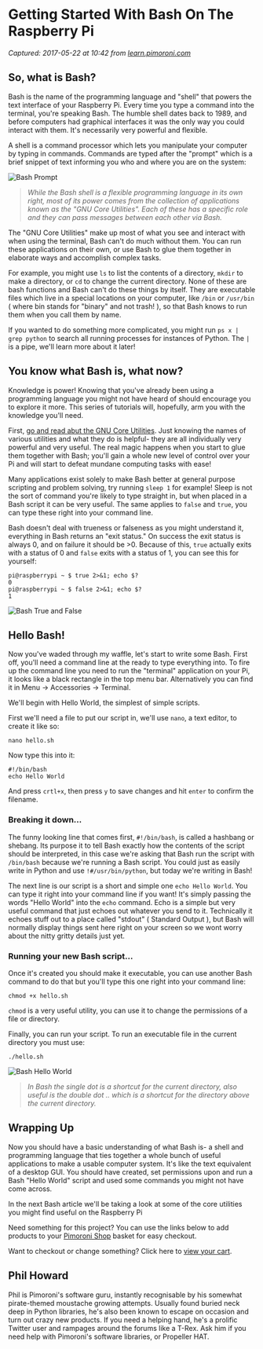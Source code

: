 # Getting Started With Bash On The Raspberry Pi

_Captured: 2017-05-22 at 10:42 from [learn.pimoroni.com](https://learn.pimoroni.com/tutorial/bash/getting-started-with-bash)_

## So, what is Bash?

Bash is the name of the programming language and "shell" that powers the text interface of your Raspberry Pi. Every time you type a command into the terminal, you're speaking Bash. The humble shell dates back to 1989, and before computers had graphical interfaces it was the only way you could interact with them. It's necessarily very powerful and flexible.

A shell is a command processor which lets you manipulate your computer by typing in commands. Commands are typed after the "prompt" which is a brief snippet of text informing you who and where you are on the system:

![Bash Prompt](https://learn.pimoroni.com/static/repos/learn/bash/bash-prompt.jpg)

> _While the Bash shell is a flexible programming language in its own right, most of its power comes from the collection of applications known as the "GNU Core Utilities". Each of these has a specific role and they can pass messages between each other via Bash._

The "GNU Core Utilities" make up most of what you see and interact with when using the terminal, Bash can't do much without them. You can run these applications on their own, or use Bash to glue them together in elaborate ways and accomplish complex tasks.

For example, you might use `ls` to list the contents of a directory, `mkdir` to make a directory, or `cd` to change the current directory. None of these are bash functions and Bash can't do these things by itself. They are executable files which live in a special locations on your computer, like `/bin` or `/usr/bin` ( where bin stands for "binary" and not trash! ), so that Bash knows to run them when you call them by name.

If you wanted to do something more complicated, you might run `ps x | grep python` to search all running processes for instances of Python. The `|` is a pipe, we'll learn more about it later!

## You know what Bash is, what now?

Knowledge is power! Knowing that you've already been using a programming language you might not have heard of should encourage you to explore it more. This series of tutorials will, hopefully, arm you with the knowledge you'll need.

First, [go and read abut the GNU Core Utilities](https://en.wikipedia.org/wiki/GNU_Core_Utilities). Just knowing the names of various utilities and what they do is helpful- they are all individually very powerful and very useful. The real magic happens when you start to glue them together with Bash; you'll gain a whole new level of control over your Pi and will start to defeat mundane computing tasks with ease!

Many applications exist solely to make Bash better at general purpose scripting and problem solving, try running `sleep 1` for example! Sleep is not the sort of command you're likely to type straight in, but when placed in a Bash script it can be very useful. The same applies to `false` and `true`, you can type these right into your command line.

Bash doesn't deal with trueness or falseness as you might understand it, everything in Bash returns an "exit status." On success the exit status is always 0, and on failure it should be >0\. Because of this, `true` actually exits with a status of 0 and `false` exits with a status of 1, you can see this for yourself:
    
    
    pi@raspberrypi ~ $ true 2>&1; echo $?
    0
    pi@raspberrypi ~ $ false 2>&1; echo $?
    1
    

![Bash True and False](https://learn.pimoroni.com/static/repos/learn/bash/bash-true-false.jpg)

## Hello Bash!

Now you've waded through my waffle, let's start to write some Bash. First off, you'll need a command line at the ready to type everything into. To fire up the command line you need to run the "terminal" application on your Pi, it looks like a black rectangle in the top menu bar. Alternatively you can find it in Menu -> Accessories -> Terminal.

We'll begin with Hello World, the simplest of simple scripts.

First we'll need a file to put our script in, we'll use `nano`, a text editor, to create it like so:
    
    
    nano hello.sh
    

Now type this into it:
    
    
    #!/bin/bash
    echo Hello World
    

And press `crtl+x`, then press `y` to save changes and hit `enter` to confirm the filename.

### Breaking it down...

The funny looking line that comes first, `#!/bin/bash`, is called a hashbang or shebang. Its purpose it to tell Bash exactly how the contents of the script should be interpreted, in this case we're asking that Bash run the script with `/bin/bash` because we're running a Bash script. You could just as easily write in Python and use `!#/usr/bin/python`, but today we're writing in Bash!

The next line is our script is a short and simple one `echo Hello World`. You can type it right into your command line if you want! It's simply passing the words "Hello World" into the `echo` command. Echo is a simple but very useful command that just echoes out whatever you send to it. Technically it echoes stuff out to a place called "stdout" ( Standard Output ), but Bash will normally display things sent here right on your screen so we wont worry about the nitty gritty details just yet.

### Running your new Bash script...

Once it's created you should make it executable, you can use another Bash command to do that but you'll type this one right into your command line:
    
    
    chmod +x hello.sh
    

`chmod` is a very useful utility, you can use it to change the permissions of a file or directory.

Finally, you can run your script. To run an executable file in the current directory you must use:
    
    
    ./hello.sh
    

![Bash Hello World](https://learn.pimoroni.com/static/repos/learn/bash/bash-hello-world.jpg)

> _In Bash the single dot is a shortcut for the current directory, also useful is the double dot .. which is a shortcut for the directory above the current directory._

##  Wrapping Up

Now you should have a basic understanding of what Bash is- a shell and programming language that ties together a whole bunch of useful applications to make a usable computer system. It's like the text equivalent of a desktop GUI. You should have created, set permissions upon and run a Bash "Hello World" script and used some commands you might not have come across.

In the next Bash article we'll be taking a look at some of the core utilities you might find useful on the Raspberry Pi

Need something for this project? You can use the links below to add products to your [Pimoroni Shop](http://shop.pimoroni.com/) basket for easy checkout.

Want to checkout or change something? Click here to [view your cart](http://shop.pimoroni.com/cart).

## Phil Howard

Phil is Pimoroni's software guru, instantly recognisable by his somewhat pirate-themed moustache growing attempts. Usually found buried neck deep in Python libraries, he's also been known to escape on occasion and turn out crazy new products. If you need a helping hand, he's a prolific Twitter user and rampages around the forums like a T-Rex. Ask him if you need help with Pimoroni's software libraries, or Propeller HAT.

